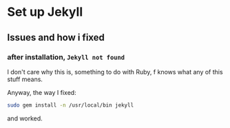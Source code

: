 # Set up Jekyll

## Issues and how i fixed

### after installation, `Jekyll not found`
I don't care why this is, something to do with Ruby, f knows what any of this stuff means.

Anyway, the way I fixed:
```bash
sudo gem install -n /usr/local/bin jekyll
```
and worked.

